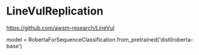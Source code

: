 # LineVulReplication

https://github.com/awsm-research/LineVul



model = RobertaForSequenceClassification.from_pretrained('distilroberta-base')
